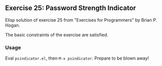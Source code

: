 ## Exercise 25: Password Strength Indicator

Elisp solution of exercise 25 from "Exercises for Programmers" by Brian P. Hogan.

The basic constraints of the exercise are satisfied.

### Usage

Eval `psindicator.el`, then `M-x psindicator`. Prepare to be blown away!
